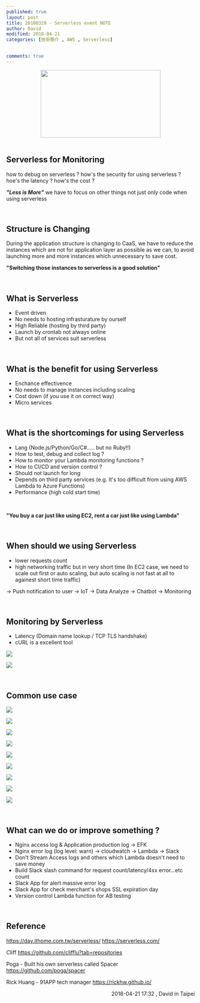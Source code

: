 ```yaml
---
published: true
layout: post
title: 20180329 - Serverless event NOTE
author: David
modified: 2018-04-21
categories: [技術簡介 , AWS , Serverless]

  
comments: true
---
```


<div class="separator" style="clear: both; text-align: center;">
<a href="https://day.ithome.com.tw/serverless/img/fb.png" imageanchor="1" style="margin-left: 1em; margin-right: 1em;"><img border="0" data-original-height="315" data-original-width="560" height="180" src="https://day.ithome.com.tw/serverless/img/fb.png" width="320" /></a></div>
<br />

**Serverless for Monitoring**
-

how to debug on serverless ?
how's the security for using serverless ?
hoe's the latency ?
how's the cost ?


**_"Less is More"_**
we have to focus on other things not just only code when using serverless

<br />

Structure is Changing
-

During the application structure is changing to CaaS, we have to reduce the instances which are not for application layer as possible as we can, to avoid launching more and more instances which unnecessary to save cost.

**"Switching those instances to serverless is a good solution"**

<br />

What is Serverless
-
- Event driven
- No needs to hosting infrasturature by ourself
- High Reliable (hosting by third party)
- Launch by crontab not always online
- But not all of services suit serverless

<br />

What is the benefit for using Serverless
-
- Enchance effectivence
- No needs to manage instances including scaling
- Cost down (if you use it on correct way)
- Micro services

<br />

What is the shortcomings for using Serverless
-
- Lang (Node.js/Python/Go/C#..... but no Ruby!!)
- How to test, debug and collect log ?
- How to monitor your Lambda monitoring functions ?
- How to CI/CD and version control ?
- Should not launch for long 
- Depends on third party services (e.g. It's too difficult from using AWS Lambda to Azure Functions)
- Performance (high cold start time)

<br />

**"You buy a car just like using EC2, rent a car just like using Lambda"**

<br />


When should we using Serverless 
-
- lower requests count
- high networking traffic but in very short time 
(In EC2 case, we need to scale out first or auto scaling, but auto scaling is not fast at all to againest short time traffic)


-> Push notification to user
-> IoT
-> Data Analyze
-> Chatbot
-> Monitoring

<br />

Monitoring by Serverless
-
- Latency (Domain name lookup / TCP TLS handshake)
- cURL is a excellent tool

![](https://i.imgur.com/0oVk4Vy.png)

![](https://i.imgur.com/TiNuUqz.png)


<br />

Common use case
-
![](https://i.imgur.com/3YIZLho.png)


![](https://i.imgur.com/f1UhVJU.png)


![](https://i.imgur.com/u2cbiTf.png)


![](https://i.imgur.com/EJlDq8n.png)


![](https://i.imgur.com/r0Gqqlc.png)


![](https://i.imgur.com/9sqkEO1.png)


![](https://i.imgur.com/r5oOfRr.png)


![](https://i.imgur.com/UYw6R8X.png)


![](https://i.imgur.com/xYVRnFi.png)



<br />

What can we do or improve something ?
-
- Nginx access log & Application production log -> EFK
- Nginx error log (log level: warn) -> cloudwatch -> Lambda -> Slack
- Don't Stream Access logs and others which Lambda doesn't need to save money
- Build Slack slash command for request count/latency/4xx error...etc count
- Slack App for alert massive error log
- Slack App for check merchant's shops SSL expiration day
- Version control Lambda function for AB testing

<br />


**Reference**
-
https://day.ithome.com.tw/serverless/
https://serverless.com/


Cliff
https://github.com/clifflu?tab=repositories

Poga - Built his own serverless called Spacer
https://github.com/poga/spacer

Rick Huang - 91APP tech manager
https://rickhw.github.io/



<div style="text-align: right;">
2018-04-21 17:32 , David in Taipei</div>

<br />
<br />
<br />


